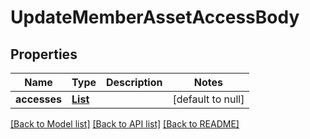 # UpdateMemberAssetAccessBody
## Properties

| Name | Type | Description | Notes |
|------------ | ------------- | ------------- | -------------|
| **accesses** | [**List**](UpdateMemberAssetAccessBody_accesses_inner.md) |  | [default to null] |

[[Back to Model list]](../README.md#documentation-for-models) [[Back to API list]](../README.md#documentation-for-api-endpoints) [[Back to README]](../README.md)

